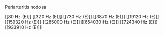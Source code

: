 Periarteritis nodosa

[[80 Hz (E)]]
[[320 Hz (E)]]
[[730 Hz (E)]]
[[3870 Hz (E)]]
[[19120 Hz (E)]]
[[159320 Hz (E)]]
[[285000 Hz (E)]]
[[654030 Hz (E)]]
[[724340 Hz (E)]]
[[933910 Hz (E)]]